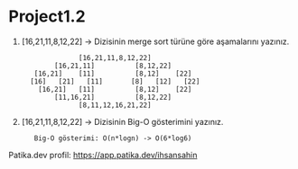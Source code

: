 # Project1.2

1. [16,21,11,8,12,22] -> Dizisinin merge sort türüne göre aşamalarını yazınız.
  
                     [16,21,11,8,12,22]
               [16,21,11]          [8,12,22]     
          [16,21]    [11]          [8,12]    [22]
         [16]   [21]   [11]       [8]   [12]   [22]
           [16,21]   [11]          [8,12]    [22]
               [11,16,21]          [8,12,22]
                     [8,11,12,16,21,22]
                     
2. [16,21,11,8,12,22] -> Dizisinin Big-O gösterimini yazınız.  

          Big-O gösterimi: O(n*logn) -> O(6*log6)
          
Patika.dev profil: https://app.patika.dev/ihsansahin
